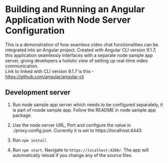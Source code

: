 # Building and Running an Angular Application with Node Server Configuration

This is a demonstration of how seamless video chat functionalities can be integrated into an Angular project. Created with Angular CLI version 9.1.7, this application seamlessly interfaces with a separate node sample app server, giving developers a holistic view of setting up real-time video communication.  
Link to linked with CLI version 9.1.7 is this -https://github.com/angular/angular-cli

## Development server

1. Run node sample app server which needs to be configured separately, it is part of noode sample app. Follow the README in node sample app package. 

2. Use the node server URL, Port and configure the value in ./proxy.config.json. Currently it is set to https://localhost:4443 

3. Run `npm install` 

4. Run `npm start`. Navigate to `https://localhost:4200/`. The app will automatically reload if you change any of the source files.





 
